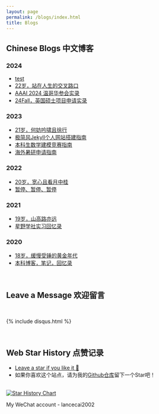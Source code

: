 ```yaml
---
layout: page
permalink: /blogs/index.html
title: Blogs
---
```


## Chinese Blogs 中文博客

### 2024

- [test](https://stuartlau.github.io/blogs/test)
- [22岁，站在人生的交叉路口](https://stuartlau.github.io/blogs/22yrs)
- [AAAI 2024 温哥华参会实录](https://stuartlau.github.io/blogs/aaai-24/)
- [24Fall，英国硕士项目申请实录](https://stuartlau.github.io/blogs/24fall/)

### 2023

- [21岁，何妨吟啸且徐行](https://stuartlau.github.io/blogs/21yrs)<br>
- [极简风Jekyll个人网站搭建指南](https://stuartlau.github.io/blogs/web)<br>
- [本科生数学建模竞赛指南](https://stuartlau.github.io/blogs/team2023)<br>
- [海外暑研申请指南](https://stuartlau.github.io/blogs/summer-res)<br>

### 2022

- [20岁，宽心且看月中桂](https://stuartlau.github.io/blogs/20yrs)<br>
- [暂停、暂停、暂停](https://stuartlau.github.io/blogs/stop/)

### 2021

- [19岁，山高路亦远](https://stuartlau.github.io/blogs/19yrs)<br>
- [星野学社实习回忆录](https://stuartlau.github.io/blogs/star)

### 2020

- [18岁，缓慢受锤的黄金年代](https://stuartlau.github.io/blogs/18yrs)<br>
- [本科博客，笔记，回忆录](https://mieclance.club/)

<br>

## Leave a Message 欢迎留言

<br>

{% include disqus.html %} 

<br>

## Web Star History 点赞记录

- [Leave a star if you like it 🥰](https://github.com/GuangLun2000/GuangLun2000.github.io) 
- 如果你喜欢这个站点，请为我的[Github仓库](https://github.com/GuangLun2000/GuangLun2000.github.io)留下一个Star吧！

<br>[![Star History Chart](https://api.star-history.com/svg?repos=GuangLun2000/GuangLun2000.github.io&type=Date)](https://star-history.com/#GuangLun2000/GuangLun2000.github.io&Date)

My WeChat account - lancecai2002

<br>
